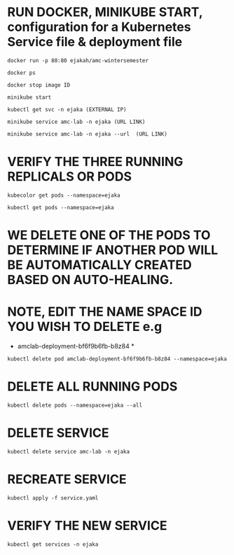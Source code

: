 # RUN DOCKER, MINIKUBE START, configuration for a Kubernetes Service file & deployment file 

`docker run -p 80:80 ejakah/amc-wintersemester`

`docker ps`

`docker stop image ID`

`minikube start` 

`kubectl get svc -n ejaka (EXTERNAL IP)`

`minikube service amc-lab -n ejaka (URL LINK)`

`minikube service amc-lab -n ejaka --url  (URL LINK)`

# VERIFY THE THREE RUNNING REPLICALS OR PODS 

`kubecolor get pods --namespace=ejaka`

`kubectl get pods --namespace=ejaka`

# WE DELETE ONE OF THE PODS TO DETERMINE IF ANOTHER POD WILL BE AUTOMATICALLY CREATED BASED ON AUTO-HEALING.
# NOTE, EDIT THE NAME SPACE ID YOU WISH TO DELETE e.g 

* amclab-deployment-bf6f9b6fb-b8z84 *

`kubectl delete pod amclab-deployment-bf6f9b6fb-b8z84 --namespace=ejaka`

# DELETE ALL RUNNING PODS 
`kubectl delete pods --namespace=ejaka --all`

# DELETE SERVICE 
`kubectl delete service amc-lab -n ejaka`

# RECREATE SERVICE 
`kubectl apply -f service.yaml`

# VERIFY THE NEW SERVICE
`kubectl get services -n ejaka`
